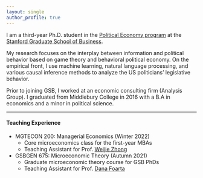 ```yaml
---
layout: single
author_profile: true
---
```


I am a third-year Ph.D. student in the [Political Economy program](https://www.gsb.stanford.edu/programs/phd/fields/political-economics) at the [Stanford Graduate School of Business](https://www.gsb.stanford.edu/programs/phd/academic-experience/students/tom-hyeon-seok-yu).

My research focuses on the interplay between information and political behavior based on game theory and behavioral political economy. On the empirical front, I use machine learning, natural language processing, and various causal inference methods to analyze the US politicians’ legislative behavior.  

Prior to joining GSB, I worked at an economic consulting firm (Analysis Group). I graduated from Middlebury College in 2016 with a B.A in economics and a minor in political science.  

------------------
#### Teaching Experience
+ MGTECON 200: Managerial Economics (Winter 2022)
    - Core microeconomics class for the first-year MBAs
    - Teaching Assistant for Prof. [Weijie Zhong](https://www.gsb.stanford.edu/faculty-research/faculty/weijie-zhong)
+ GSBGEN 675: Microeconomic Theory (Autumn 2021)
    - Graduate microeconomic theory course for GSB PhDs
    - Teaching Assistant for Prof. [Dana Foarta](https://www.gsb.stanford.edu/faculty-research/faculty/octavia-dana-foarta)
